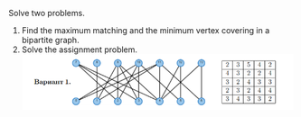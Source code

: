Solve two problems.
1. Find the maximum matching and the minimum vertex
covering in a bipartite graph.
2. Solve the assignment problem.
![img.png](images/img.png)